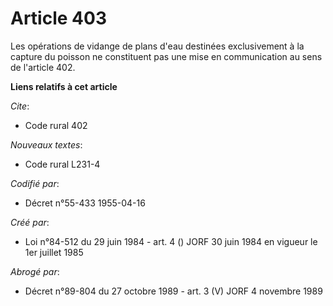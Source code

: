 # Article 403

Les opérations de vidange de plans d'eau destinées exclusivement à la capture du poisson ne constituent pas une mise en
communication au sens de l'article 402.

**Liens relatifs à cet article**

_Cite_:

  - Code rural 402

_Nouveaux textes_:

  - Code rural L231-4

_Codifié par_:

  - Décret n°55-433 1955-04-16

_Créé par_:

  - Loi n°84-512 du 29 juin 1984 - art. 4 () JORF 30 juin 1984 en vigueur le 1er juillet 1985

_Abrogé par_:

  - Décret n°89-804 du 27 octobre 1989 - art. 3 (V) JORF 4 novembre 1989
